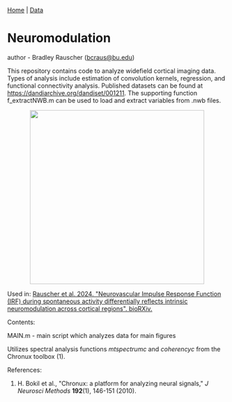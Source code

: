 [Home](README.md) | [Data](Data.md)

# Neuromodulation

author - Bradley Rauscher (bcraus@bu.edu)

This repository contains code to analyze widefield cortical imaging data. Types of analysis include estimation of convolution kernels, regression, and functional connectivity analysis. Published datasets can be found at https://dandiarchive.org/dandiset/001211. The supporting function f_extractNWB.m can be used to load and extract variables from .nwb files.

<div align="center">
<img src="docs/images/Ca_HbT.gif" width="400"/>
</div>

Used in:
[Rauscher et al. 2024. "Neurovascular Impulse Response Function (IRF) during spontaneous activity differentially reflects intrinsic neuromodulation across cortical regions". bioRXiv.](https://www.biorxiv.org/content/10.1101/2024.09.14.612514v1.full)

Contents:

MAIN.m - main script which analyzes data for main figures

Utilizes spectral analysis functions *mtspectrumc* and *coherencyc* from the Chronux toolbox (1).

References:
1. H. Bokil et al., "Chronux: a platform for analyzing neural signals," *J Neurosci Methods* **192**(1), 146-151 (2010).